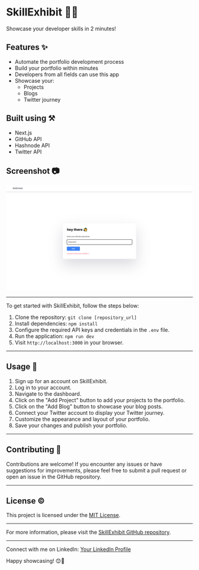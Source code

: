 # SkillExhibit 👩‍💻

Showcase your developer skills in 2 minutes!

## Features ✨

- Automate the portfolio development process
- Build your portfolio within minutes
- Developers from all fields can use this app
- Showcase your:
  - Projects
  - Blogs
  - Twitter journey

## Built using ⚒

- Next.js
- GitHub API
- Hashnode API
- Twitter API

## Screenshot 📷

![SkillExhibit Screenshot](https://github.com/Utkarssh11/Skill-Exhibit/blob/main/Screenshot%20(385).png?raw=true)

---

To get started with SkillExhibit, follow the steps below:

1. Clone the repository: `git clone [repository_url]`
2. Install dependencies: `npm install`
3. Configure the required API keys and credentials in the `.env` file.
4. Run the application: `npm run dev`
5. Visit `http://localhost:3000` in your browser.

---

## Usage 🤙

1. Sign up for an account on SkillExhibit.
2. Log in to your account.
3. Navigate to the dashboard.
4. Click on the "Add Project" button to add your projects to the portfolio.
5. Click on the "Add Blog" button to showcase your blog posts.
6. Connect your Twitter account to display your Twitter journey.
7. Customize the appearance and layout of your portfolio.
8. Save your changes and publish your portfolio.

---

## Contributing 👻

Contributions are welcome! If you encounter any issues or have suggestions for improvements, please feel free to submit a pull request or open an issue in the GitHub repository.

---

## License ©

This project is licensed under the [MIT License](LICENSE).

---

For more information, please visit the [SkillExhibit GitHub repository](https://github.com/your_username/skillexhibit).

---

Connect with me on LinkedIn: [Your LinkedIn Profile](https://www.linkedin.com/in/utkarsh-patidar-800081221/)

Happy showcasing! 😊🌺
